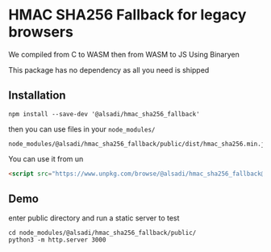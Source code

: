 # HMAC SHA256 Fallback for legacy browsers

We compiled from C to WASM then from WASM to JS Using Binaryen

This package has no dependency as all you need is shipped


## Installation

```
npm install --save-dev '@alsadi/hmac_sha256_fallback'
```

then you can use files in your `node_modules/`

```
node_modules/@alsadi/hmac_sha256_fallback/public/dist/hmac_sha256.min.js
```

You can use it from un

```html
<script src="https://www.unpkg.com/browse/@alsadi/hmac_sha256_fallback@0.0.8/public/dist/hmac_sha256.js.gz"></script>
```

## Demo

enter public directory and run a static server to test


```
cd node_modules/@alsadi/hmac_sha256_fallback/public/
python3 -m http.server 3000
```
